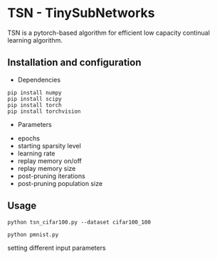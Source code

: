 # TSN - TinySubNetworks

TSN is a pytorch-based algorithm for efficient low capacity continual learning algorithm.

## Installation and configuration

* Dependencies

```
pip install numpy
pip install scipy
pip install torch
pip install torchvision
```

* Parameters
- epochs 
- starting sparsity level
- learning rate
- replay memory on/off
- replay memory size
- post-pruning iterations
- post-pruning population size


## Usage
```
python tsn_cifar100.py --dataset cifar100_100

python pmnist.py
```

setting different input parameters


